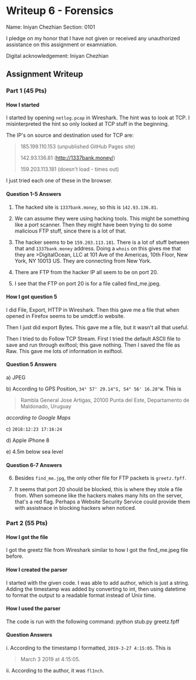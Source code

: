 # Writeup 6 - Forensics

Name: Iniyan Chezhian
Section: 0101

I pledge on my honor that I have not given or received any unauthorized assistance on this assignment or examniation.

Digital acknowledgement: Iniyan Chezhian

## Assignment Writeup

### Part 1 (45 Pts)

#### How I started

I started by opening `netlog.pcap` in Wireshark. The hint was to look at TCP. I misinterpreted the hint so only looked at TCP stuff in the beginning.

The IP's on source and destination used for TCP are:
>185.199.110.153 (unpublished GitHub Pages site)
>
>142.93.136.81 (http://1337bank.money/)
>
>159.203.113.181 (doesn't load - times out)

I just tried each one of these in the browser.

#### Question 1-5 Answers

1. The hacked site is `1337bank.money`, so this is `142.93.136.81`.

2. We can assume they were using hacking tools. This might be something like a port scanner. Then they might have been trying to do some malicious FTP stuff, since there is a lot of that.

3. The hacker seems to be `159.203.113.181`. There is a lot of stuff between that and `1337bank.money` address. Doing a `whois` on this gives me that they are >DigitalOcean, LLC at 101 Ave of the Americas, 10th Floor, New York, NY 10013 US. They are connecting from New York.

4. There are FTP from the hacker IP all seem to be on port 20.

5. I see that the FTP on port 20 is for a file called find_me.jpeg.

#### How I got question 5

I did File, Export, HTTP in Wireshark. Then this gave me a file that when opened in Firefox seems to be umdctf.io website.

Then I just did export Bytes. This gave me a file, but it wasn't all that useful.

Then I tried to do Follow TCP Stream. First I tried the default ASCII file to save and run through exiftool; this gave nothing. Then I saved the file as Raw. This gave me lots of information in exiftool.

#### Question 5 Answers

a) JPEG

b) According to GPS Position, 
`34° 57' 29.14"S, 54° 56' 16.28"W`.
This is
>Rambla General Jose Artigas, 20100 Punta del Este, Departamento de Maldonado, Uruguay

_according to Google Maps_

c) `2018:12:23 17:16:24`

d) Apple iPhone 8

e) 4.5m below sea level

#### Question 6-7 Answers

6. Besides `find_me.jpg`, the only other file for FTP packets is `greetz.fpff`.

7. It seems that port 20 should be blocked, this is where they stole a file from. When someone like the hackers makes many hits on the server, that's a red flag. Perhaps a Website Security Service could provide them with assistnace in blocking hackers when noticed.

### Part 2 (55 Pts)

#### How I got the file

I got the greetz file from Wireshark similar to how I got the find_me.jpeg file before.

#### How I created the parser

I started with the given code. I was able to add author, which is just a string. Adding the timestamp was added by converting to int, then using datetime to format the output to a readable format instead of Unix time.

#### How I used the parser

The code is run with the following command:
    python stub.py greetz.fpff

#### Question Answers

i. According to the timestamp I formatted, `2019-3-27 4:15:05`. This is
>March 3 2019 at 4:15:05.

ii. According to the author, it was `fl1nch`.
